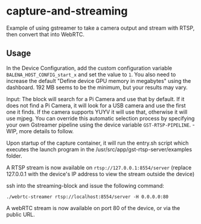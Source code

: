 # capture-and-streaming
Example of using gstreamer to take a camera output and stream with RTSP, then convert that into WebRTC.

## Usage
In the Device Configuration, add the custom configuration variable `BALENA_HOST_CONFIG_start_x` and set the value to `1`. You also need to increase the default "Define device GPU memory in megabytes" using the dashboard. 192 MB seems to be the minimum, but your results may vary.

Input: The block will search for a Pi Camera and use that by default. If it does not find a Pi Camera, it will look for a USB camera and use the first one it finds. If the camera supports YUYV it will use that, otherwise it will use mjpeg. You can override this automatic selection process by specifying your own Gstreamer pipeline using the device variable `GST-RTSP-PIPELINE`.  - WIP, more details to follow.

Upon startup of the capture container, it will run the entry.sh script which executes the launch program in the /usr/src/app/gst-rtsp-server/examples folder.

A RTSP stream is now available on `rtsp://127.0.0.1:8554/server` (replace 127.0.0.1 with the device's IP address to view the stream outside the device)


ssh into the streaming-block and issue the following command: 

`./webrtc-streamer rtsp://localhost:8554/server -H 0.0.0.0:80`

A webRTC stream is now available on port 80 of the device, or via the public URL.
